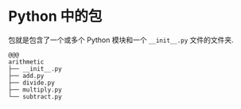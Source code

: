 <!SLIDE>
# Python 中的包

包就是包含了一个或多个 Python 模块和一个 `__init__.py` 文件的文件夹.

    @@@
    arithmetic
    ├── __init__.py
    ├── add.py
    ├── divide.py
    ├── multiply.py
    └── subtract.py
